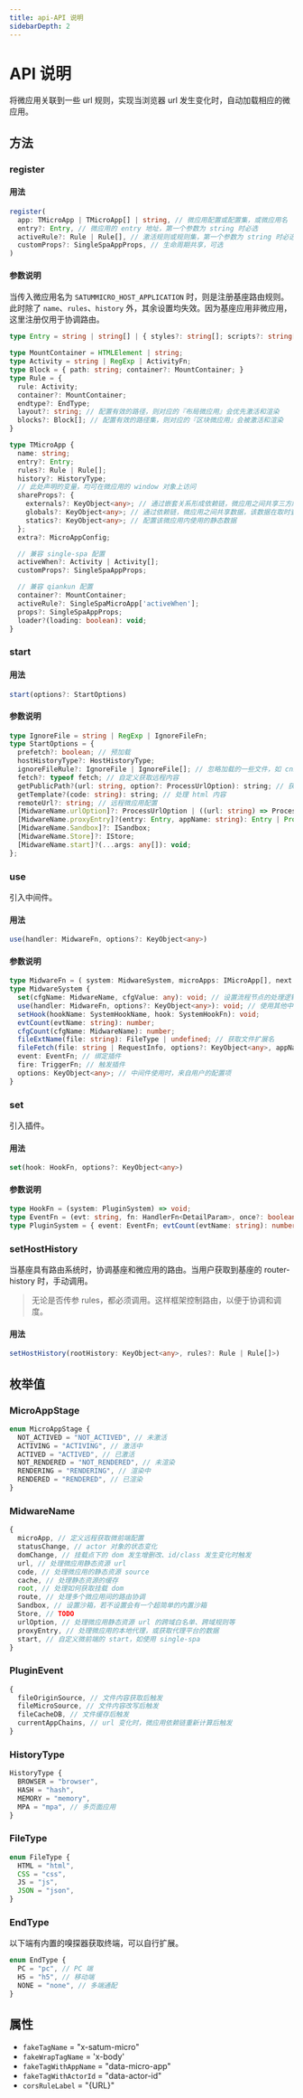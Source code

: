 ```yaml
---
title: api-API 说明
sidebarDepth: 2
---
```


# API 说明

将微应用关联到一些 url 规则，实现当浏览器 url 发生变化时，自动加载相应的微应用。

## 方法

### register

#### 用法

```ts
register(
  app: TMicroApp | TMicroApp[] | string, // 微应用配置或配置集，或微应用名
  entry?: Entry, // 微应用的 entry 地址，第一个参数为 string 时必选
  activeRule?: Rule | Rule[], // 激活规则或规则集，第一个参数为 string 时必选
  customProps?: SingleSpaAppProps, // 生命周期共享，可选
)
```

#### 参数说明

当传入微应用名为 `SATUMMICRO_HOST_APPLICATION` 时，则是注册基座路由规则。此时除了 `name`、`rules`、`history` 外，其余设置均失效。因为基座应用非微应用，这里注册仅用于协调路由。

```ts
type Entry = string | string[] | { styles?: string[]; scripts?: string[]; html?: string; }

type MountContainer = HTMLElement | string;
type Activity = string | RegExp | ActivityFn;
type Block = { path: string; container?: MountContainer; }
type Rule = {
  rule: Activity;
  container?: MountContainer;
  endtype?: EndType;
  layout?: string; // 配置有效的路径，则对应的『布局微应用』会优先激活和渲染
  blocks?: Block[]; // 配置有效的路径集，则对应的『区块微应用』会被激活和渲染
}

type TMicroApp {
  name: string;
  entry?: Entry;
  rules?: Rule | Rule[];
  history?: HistoryType;
  // 此处声明的变量，均可在微应用的 window 对象上访问
  shareProps?: {
    externals?: KeyObject<any>; // 通过嵌套关系形成依赖链，微应用之间共享三方库如 React
    globals?: KeyObject<any>; // 通过依赖链，微应用之间共享数据，该数据在取时查询依赖链
    statics?: KeyObject<any>; // 配置该微应用内使用的静态数据
  };
  extra?: MicroAppConfig;

  // 兼容 single-spa 配置
  activeWhen?: Activity | Activity[];
  customProps?: SingleSpaAppProps;

  // 兼容 qiankun 配置
  container?: MountContainer;
  activeRule?: SingleSpaMicroApp['activeWhen'];
  props?: SingleSpaAppProps;
  loader?(loading: boolean): void;
}
```

### start

#### 用法

```ts
start(options?: StartOptions)
```

#### 参数说明

```ts
type IgnoreFile = string | RegExp | IgnoreFileFn;
type StartOptions = {
  prefetch?: boolean; // 预加载
  hostHistoryType?: HostHistoryType;
  ignoreFileRule?: IgnoreFile | IgnoreFile[]; // 忽略加载的一些文件，如 cnzz 类的
  fetch?: typeof fetch; // 自定义获取远程内容
  getPublicPath?(url: string, option?: ProcessUrlOption): string; // 获取资源相对路径
  getTemplate?(code: string): string; // 处理 html 内容
  remoteUrl?: string; // 远程微应用配置
  [MidwareName.urlOption]?: ProcessUrlOption | ((url: string) => ProcessUrlOption);
  [MidwareName.proxyEntry]?(entry: Entry, appName: string): Entry | Promise<Entry>;
  [MidwareName.Sandbox]?: ISandbox;
  [MidwareName.Store]?: IStore;
  [MidwareName.start]?(...args: any[]): void;
};
```

### use

引入中间件。

#### 用法

```ts
use(handler: MidwareFn, options?: KeyObject<any>)
```

#### 参数说明

```ts
type MidwareFn = ( system: MidwareSystem, microApps: IMicroApp[], next: NextFn ) => void;
type MidwareSystem {
  set(cfgName: MidwareName, cfgValue: any): void; // 设置流程节点的处理逻辑
  use(handler: MidwareFn, options?: KeyObject<any>): void; // 使用其他中间件
  setHook(hookName: SystemHookName, hook: SystemHookFn): void;
  evtCount(evtName: string): number;
  cfgCount(cfgName: MidwareName): number;
  fileExtName(file: string): FileType | undefined; // 获取文件扩展名
  fileFetch(file: string | RequestInfo, options?: KeyObject<any>, appName?: string ): Promise<any>;
  event: EventFn; // 绑定插件
  fire: TriggerFn; // 触发插件
  options: KeyObject<any>; // 中间件使用时，来自用户的配置项
}
```

### set

引入插件。

#### 用法

```ts
set(hook: HookFn, options?: KeyObject<any>)
```

#### 参数说明

```ts
type HookFn = (system: PluginSystem) => void;
type EventFn = (evt: string, fn: HandlerFn<DetailParam>, once?: boolean) => void;
type PluginSystem = { event: EventFn; evtCount(evtName: string): number; options: KeyObject<any> };
```

### setHostHistory

当基座具有路由系统时，协调基座和微应用的路由。当用户获取到基座的 router-history 时，手动调用。

> 无论是否传参 rules，都必须调用。这样框架控制路由，以便于协调和调度。

#### 用法

```ts
setHostHistory(rootHistory: KeyObject<any>, rules?: Rule | Rule[]>)
```

## 枚举值

### MicroAppStage

```ts
enum MicroAppStage {
  NOT_ACTIVED = "NOT_ACTIVED", // 未激活
  ACTIVING = "ACTIVING", // 激活中
  ACTIVED = "ACTIVED", // 已激活
  NOT_RENDERED = "NOT_RENDERED", // 未渲染
  RENDERING = "RENDERING", // 渲染中
  RENDERED = "RENDERED", // 已渲染
}
```

### MidwareName

```ts
{
  microApp, // 定义远程获取微前端配置
  statusChange, // actor 对象的状态变化
  domChange, // 挂载点下的 dom 发生增删改、id/class 发生变化时触发
  url, // 处理微应用静态资源 url
  code, // 处理微应用的静态资源 source
  cache, // 处理静态资源的缓存
  root, // 处理如何获取挂载 dom
  route, // 处理多个微应用间的路由协调
  Sandbox, // 设置沙箱，若不设置会有一个超简单的内置沙箱
  Store, // TODO
  urlOption, // 处理微应用静态资源 url 的跨域白名单、跨域规则等
  proxyEntry, // 处理微应用的本地代理，或获取代理平台的数据
  start, // 自定义微前端的 start，如使用 single-spa
}
```

### PluginEvent

```ts
{
  fileOriginSource, // 文件内容获取后触发
  fileMicroSource, // 文件内容改写后触发
  fileCacheDB, // 文件缓存后触发
  currentAppChains, // url 变化时，微应用依赖链重新计算后触发
}
```

### HistoryType

```ts
HistoryType {
  BROWSER = "browser",
  HASH = "hash",
  MEMORY = "memory",
  MPA = "mpa", // 多页面应用
}
```

### FileType

```ts
enum FileType {
  HTML = "html",
  CSS = "css",
  JS = "js",
  JSON = "json",
}
```

### EndType

以下端有内置的嗅探器获取终端，可以自行扩展。

```ts
enum EndType {
  PC = "pc", // PC 端
  H5 = "h5", // 移动端
  NONE = "none", // 多端通配
}
```

## 属性

- `fakeTagName` = "x-satum-micro"
- `fakeWrapTagName` = 'x-body'
- `fakeTagWithAppName` = "data-micro-app"
- `fakeTagWithActorId` = "data-actor-id"
- `corsRuleLabel` = "{URL}"
